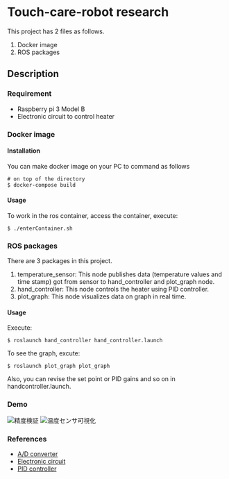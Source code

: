 # Touch-care-robot research

This project has 2 files as follows.
1. Docker image
2. ROS packages

## Description
### Requirement
- Raspberry pi 3 Model B
- Electronic circuit to control heater

### Docker image
#### Installation
You can make docker image on your PC to command as follows
```
# on top of the directory
$ docker-compose build
```
#### Usage
To work in the ros container, access the container, execute:
```
$ ./enterContainer.sh
```

### ROS packages
There are 3 packages in this project.
1. temperature_sensor: This node publishes data (temperature values and time stamp) got from sensor to hand_controller and plot_graph node.
2. hand_controller: This node controls the heater using PID controller.
3. plot_graph: This node visualizes data on graph in real time.

#### Usage
Execute:
```
$ roslaunch hand_controller hand_controller.launch
```
To see the graph, excute:
```
$ roslaunch plot_graph plot_graph
```
Also, you can revise the set point or PID gains and so on in handcontroller.launch.
### Demo
![精度検証](https://github.com/yuki-ki/Research_for_TouchCare/edit/master/images/Verification.png)
![温度センサ可視化](https://github.com/yuki-ki/Research_for_TouchCare/edit/master/movies/sensor_on_rviz.gif)

### References
- [A/D converter](https://learn.adafruit.com/raspberry-pi-analog-to-digital-converters/mcp3008)
- [Electronic circuit](http://workpiles.com/2017/11/raspberrypi-iot-hydroponics/)
- [PID controller](https://github.com/hackhitchin/piwars3/blob/master/PID.py)
